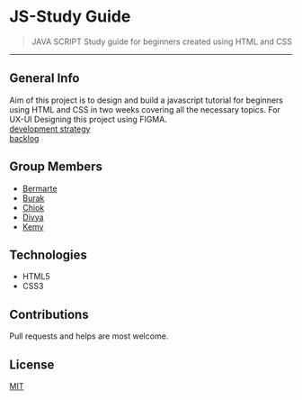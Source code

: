 # JS-Study Guide
> JAVA SCRIPT Study guide for beginners created using HTML and CSS
----
## General Info
Aim of this project is to design and build a javascript tutorial for beginners using HTML and CSS in two weeks covering all the necessary topics.
For UX-UI Designing this project using FIGMA.    
[development strategy](planning/development-strategy.md)   
[backlog](planning/backlog.md)   
## Group Members
* [Bermarte](https://github.com/bermarte)
* [Burak](https://github.com/businan)
* [Chiok](https://github.com/22count22)
* [Divya](https://github.com/DIVYASREE345)
* [Kemy](https://github.com/kemmy72)
## Technologies
* HTML5
* CSS3
## Contributions
Pull requests and helps are most welcome.
## License
[MIT](https://github.com/DIVYASREE345/js-study-guide/blob/master/LICENSE)

